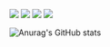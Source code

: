 
<a href="https://instagram.com/jomi_gim?igshid=NTc4MTIwNjQ2YQ==" target="_blank"><img src="https://img.shields.io/badge/jomi_gim-E4405F?style=flat-square&logo=instagram&logoColor=white"/></a>
<a href="https://pleasant-redcurrant-90f.notion.site/BLOG-b808527ec8fe458db99d5d1f5bdf9d26" target="_blank"><img src="https://img.shields.io/badge/BLOG-000000?style=flat-square&logo=notion&logoColor=white"/></a>
<a href="https://blog.naver.com/whgywjd963" target="_blank"><img src="https://img.shields.io/badge/jomi_gim-03C75A?style=flat-square&logo=naver&logoColor=white"/></a>
<a href="mailto:jomigim00@gmail.com" target="_blank"><img src="https://img.shields.io/badge/jomigim00@gmail.com-EA4335?style=flat-square&logo=gmail&logoColor=white"/></a>

![Anurag's GitHub stats](https://github-readme-stats.vercel.app/api?username=jomigim&show_icons=true&theme=github_dark)


